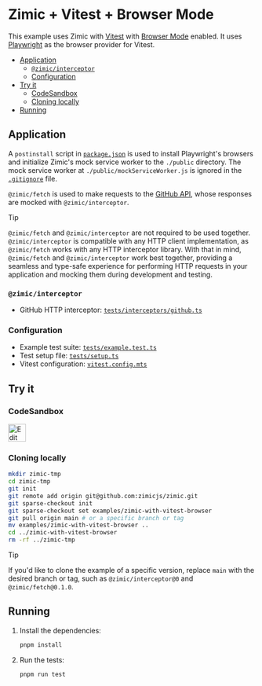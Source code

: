 <h1>
  Zimic + Vitest + Browser Mode
</h1>

This example uses Zimic with [Vitest](https://vitest.dev) with [Browser Mode](https://vitest.dev/guide/browser) enabled.
It uses [Playwright](https://playwright.dev) as the browser provider for Vitest.

- [Application](#application)
  - [`@zimic/interceptor`](#zimicinterceptor)
  - [Configuration](#configuration)
- [Try it](#try-it)
  - [CodeSandbox](#codesandbox)
  - [Cloning locally](#cloning-locally)
- [Running](#running)

## Application

A `postinstall` script in [`package.json`](./package.json) is used to install Playwright's browsers and initialize
Zimic's mock service worker to the `./public` directory. The mock service worker at `./public/mockServiceWorker.js` is
ignored in the [`.gitignore`](./.gitignore) file.

`@zimic/fetch` is used to make requests to the [GitHub API](https://docs.github.com/rest), whose responses are mocked
with `@zimic/interceptor`.

> [!TIP]
>
> `@zimic/fetch` and `@zimic/interceptor` are not required to be used together. `@zimic/interceptor` is compatible with
> any HTTP client implementation, as `@zimic/fetch` works with any HTTP interceptor library. With that in mind,
> `@zimic/fetch` and `@zimic/interceptor` work best together, providing a seamless and type-safe experience for
> performing HTTP requests in your application and mocking them during development and testing.

### `@zimic/interceptor`

- GitHub HTTP interceptor: [`tests/interceptors/github.ts`](./tests/interceptors/github.ts)

### Configuration

- Example test suite: [`tests/example.test.ts`](./tests/example.test.ts)
- Test setup file: [`tests/setup.ts`](./tests/setup.ts)
- Vitest configuration: [`vitest.config.mts`](./vitest.config.mts)

## Try it

### CodeSandbox

<a href="https://codesandbox.io/p/sandbox/github/zimicjs/zimic/tree/main/examples/zimic-with-vitest-browser">
  <img
    src="https://codesandbox.io/static/img/play-codesandbox.svg"
    alt="Edit in CodeSandbox"
    height="36px"
  />
</a>

### Cloning locally

```bash
mkdir zimic-tmp
cd zimic-tmp
git init
git remote add origin git@github.com:zimicjs/zimic.git
git sparse-checkout init
git sparse-checkout set examples/zimic-with-vitest-browser
git pull origin main # or a specific branch or tag
mv examples/zimic-with-vitest-browser ..
cd ../zimic-with-vitest-browser
rm -rf ../zimic-tmp
```

> [!TIP]
>
> If you'd like to clone the example of a specific version, replace `main` with the desired branch or tag, such as
> `@zimic/interceptor@0` and `@zimic/fetch@0.1.0`.

## Running

1. Install the dependencies:

   ```bash
   pnpm install
   ```

2. Run the tests:

   ```bash
   pnpm run test
   ```

